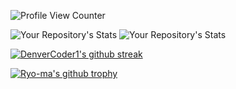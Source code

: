 ![Profile View Counter](https://komarev.com/ghpvc/?username=laka9)


![Your Repository's Stats](https://github-readme-stats.vercel.app/api?username=laka9&show_icons=true) ![Your Repository's Stats](https://github-readme-stats.vercel.app/api/top-langs/?username=laka9&theme=blue-green)


[![DenverCoder1's github streak](https://github-readme-streak-stats.herokuapp.com/?user=laka9&theme=blue-green)](https://github.com/DenverCoder1/github-readme-streak-stats)

[![Ryo-ma's github trophy](https://github-profile-trophy.vercel.app/?username=laka9&row=1)](https://github.com/ryo-ma/github-profile-trophy)
